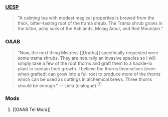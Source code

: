### [UESP](https://en.uesp.net/wiki/Morrowind:Trama_Root)

> "A calming tea with modest magical properties is brewed from the thick, bitter-tasting root of the trama shrub. The Trama shrub grows in the bitter, ashy soils of the Ashlands, Molag Amur, and Red Mountain."
### OAAB

> "Now, the next thing Mistress [[Dratha]] specifically requested were some trama shrubs. They are naturally an invasive species so I will simply take a few of the root thorns and graft them to a hackle-lo plant to contain their growth. I believe the thorns themselves (even when grafted) can grow into a full root to produce more of the thorns which can be used as cuttings in alchemical brews. Three thorns should be enough."
> -- Liela (dialogue) <sup>[1]</sup>

### Mods
1. [[OAAB Tel Mora]]